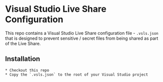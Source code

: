 # Visual Studio Live Share Configuration

This repo contains a Visual Studio Live Share configuration file - `.vsls.json` that is designed to prevent sensitive / secret files from being shared as part of the Live Share.

## Installation
	* Checkout this repo
	* Copy the `.vsls.json` to the root of your Visual Studio project